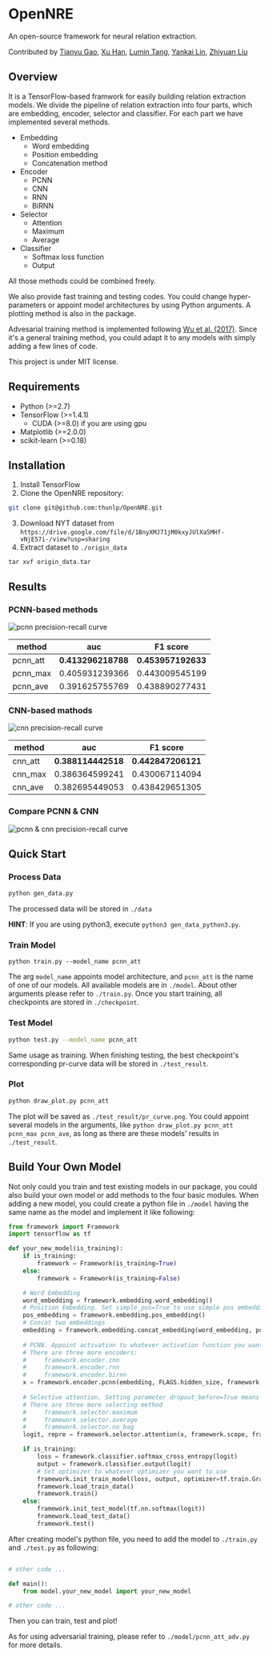 # OpenNRE

An open-source framework for neural relation extraction.

Contributed by [Tianyu Gao](https://github.com/gaotianyu1350), [Xu Han](https://github.com/THUCSTHanxu13), [Lumin Tang](https://github.com/Tsingularity), [Yankai Lin](https://github.com/Mrlyk423), [Zhiyuan Liu](http://nlp.csai.tsinghua.edu.cn/~lzy/)

## Overview

It is a TensorFlow-based framwork for easily building relation extraction models. We divide the pipeline of relation extraction into four parts, which are embedding, encoder, selector and classifier. For each part we have implemented several methods.

* Embedding
  * Word embedding
  * Position embedding
  * Concatenation method
* Encoder
  * PCNN
  * CNN
  * RNN
  * BiRNN
* Selector
  * Attention
  * Maximum
  * Average
* Classifier
  * Softmax loss function
  * Output
  
All those methods could be combined freely. 

We also provide fast training and testing codes. You could change hyper-parameters or appoint model architectures by using Python arguments. A plotting method is also in the package.

Advesarial training method is implemented following [Wu et al. (2017)](https://people.eecs.berkeley.edu/~russell/papers/emnlp17-relation.pdf). Since it's a general training method, you could adapt it to any models with simply adding a few lines of code.

This project is under MIT license.

## Requirements

- Python (>=2.7)
- TensorFlow (>=1.4.1)
	- CUDA (>=8.0) if you are using gpu
- Matplotlib (>=2.0.0)
- scikit-learn (>=0.18)

## Installation

1. Install TensorFlow
2. Clone the OpenNRE repository:
  ```bash
  git clone git@github.com:thunlp/OpenNRE.git
  ```
3. Download NYT dataset from `https://drive.google.com/file/d/1BnyXMJ71jM0kxyJUlXa5MHf-vNjE57i-/view?usp=sharing`
4. Extract dataset to `./origin_data`
```
tar xvf origin_data.tar
```

## Results

### PCNN-based methods

![pcnn precision-recall curve](https://github.com/thunlp/OpenNRE/blob/master/images/pcnn.png)

method | auc | F1 score
---- | ---- | ----
pcnn_att | **0.413296218788** | **0.453957192633**
pcnn_max | 0.405931239366 | 0.443009545199
pcnn_ave | 0.391625755769 | 0.438890277431

### CNN-based mathods

![cnn precision-recall curve](https://github.com/thunlp/OpenNRE/blob/master/images/cnn.png)

method | auc | F1 score
---- | ---- | ----
cnn_att | **0.388114442518** | **0.442847206121**
cnn_max | 0.386364599241 | 0.430067114094
cnn_ave | 0.382695449053 | 0.438429651305

### Compare PCNN & CNN

![pcnn & cnn precision-recall curve](https://github.com/thunlp/OpenNRE/blob/master/images/pcnn_cnn.png)

## Quick Start

### Process Data

```bash
python gen_data.py
```
The processed data will be stored in `./data`

**HINT**: If you are using python3, execute `python3 gen_data_python3.py`.

### Train Model
```
python train.py --model_name pcnn_att
```

The arg `model_name` appoints model architecture, and `pcnn_att` is the name of one of our models. All available models are in `./model`. About other arguments please refer to `./train.py`. Once you start training, all checkpoints are stored in `./checkpoint`.

### Test Model
```bash
python test.py --model_name pcnn_att
```

Same usage as training. When finishing testing, the best checkpoint's corresponding pr-curve data will be stored in `./test_result`.

### Plot
```bash
python draw_plot.py pcnn_att
```

The plot will be saved as `./test_result/pr_curve.png`. You could appoint several models in the arguments, like `python draw_plot.py pcnn_att pcnn_max pcnn_ave`, as long as there are these models' results in `./test_result`.

## Build Your Own Model

Not only could you train and test existing models in our package, you could also build your own model or add methods to the four basic modules. When adding a new model, you could create a python file in `./model` having the same name as the model and implement it like following:

```python
from framework import Framework
import tensorflow as tf

def your_new_model(is_training):
    if is_training:
        framework = Framework(is_training=True)
    else:
        framework = Framework(is_training=False)

    # Word Embedding
    word_embedding = framework.embedding.word_embedding()
    # Position Embedding. Set simple_pos=True to use simple pos embedding
    pos_embedding = framework.embedding.pos_embedding()
    # Concat two embeddings
    embedding = framework.embedding.concat_embedding(word_embedding, pos_embedding)
    
    # PCNN. Appoint activation to whatever activation function you want to use.
    # There are three more encoders:
    #     framework.encoder.cnn
    #     framework.encoder.rnn
    #     framework.encoder.birnn
    x = framework.encoder.pcnn(embedding, FLAGS.hidden_size, framework.mask, activation=tf.nn.relu)
    
    # Selective attention. Setting parameter dropout_before=True means using dropout before attention. 
    # There are three more selecting method
    #     framework.selector.maximum
    #     framework.selector.average
    #     framework.selector.no_bag
    logit, repre = framework.selector.attention(x, framework.scope, framework.label_for_select)

    if is_training:
        loss = framework.classifier.softmax_cross_entropy(logit)
        output = framework.classifier.output(logit)
        # Set optimizer to whatever optimizer you want to use
        framework.init_train_model(loss, output, optimizer=tf.train.GradientDescentOptimizer)
        framework.load_train_data()
        framework.train()
    else:
        framework.init_test_model(tf.nn.softmax(logit))
        framework.load_test_data()
        framework.test()
```

After creating model's python file, you need to add the model to `./train.py` and `./test.py` as following:

```python

# other code ...

def main():
    from model.your_new_model import your_new_model

# other code ...

```

Then you can train, test and plot!

As for using adversarial training, please refer to `./model/pcnn_att_adv.py` for more details.
